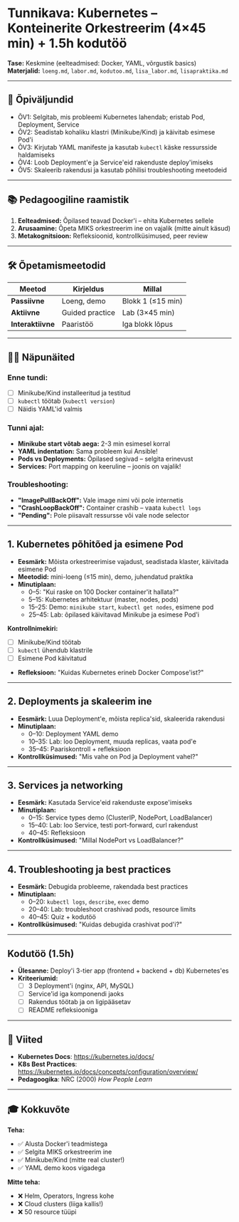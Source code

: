 # Tunnikava: Kubernetes – Konteinerite Orkestreerim (4×45 min) + 1.5h kodutöö

**Tase:** Keskmine (eelteadmised: Docker, YAML, võrgustik basics)  
**Materjalid:** `loeng.md`, `labor.md`, `kodutoo.md`, `lisa_labor.md`, `lisapraktika.md`

---

## 🎯 Õpiväljundid
- ÕV1: Selgitab, mis probleemi Kubernetes lahendab; eristab Pod, Deployment, Service
- ÕV2: Seadistab kohaliku klastri (Minikube/Kind) ja käivitab esimese Pod'i
- ÕV3: Kirjutab YAML manifeste ja kasutab `kubectl` käske ressursside haldamiseks
- ÕV4: Loob Deployment'e ja Service'eid rakenduste deploy'imiseks
- ÕV5: Skaleerib rakendusi ja kasutab põhilisi troubleshooting meetodeid

---

## 📚 Pedagoogiline raamistik

1. **Eelteadmised:** Õpilased teavad Docker'i – ehita Kubernetes sellele
2. **Arusaamine:** Õpeta MIKS orkestreerim ine on vajalik (mitte ainult käsud)
3. **Metakognitsioon:** Refleksioonid, kontrollküsimused, peer review

---

## 🛠️ Õpetamismeetodid

| Meetod | Kirjeldus | Millal |
|--------|-----------|--------|
| **Passiivne** | Loeng, demo | Blokk 1 (≤15 min) |
| **Aktiivne** | Guided practice | Lab (3×45 min) |
| **Interaktiivne** | Paaristöö | Iga blokk lõpus |

---

## 👨‍🏫 Näpunäited

### Enne tundi:
- [ ] Minikube/Kind installeeritud ja testitud
- [ ] `kubectl` töötab (`kubectl version`)
- [ ] Näidis YAML'id valmis

### Tunni ajal:
- **Minikube start võtab aega:** 2-3 min esimesel korral
- **YAML indentation:** Sama probleem kui Ansible!
- **Pods vs Deployments:** Õpilased segivad – selgita erinevust
- **Services:** Port mapping on keeruline – joonis on vajalik!

### Troubleshooting:
- **"ImagePullBackOff":** Vale image nimi või pole internetis
- **"CrashLoopBackOff":** Container crashib – vaata `kubectl logs`
- **"Pending":** Pole piisavalt ressursse või vale node selector

---

## 1. Kubernetes põhitõed ja esimene Pod

- **Eesmärk:** Mõista orkestreerimise vajadust, seadistada klaster, käivitada esimene Pod
- **Meetodid:** mini-loeng (≤15 min), demo, juhendatud praktika
- **Minutiplaan:**
  - 0–5: "Kui raske on 100 Docker container'it hallata?"
  - 5–15: Kubernetes arhitektuur (master, nodes, pods)
  - 15–25: Demo: `minikube start`, `kubectl get nodes`, esimene pod
  - 25–45: Lab: õpilased käivitavad Minikube ja esimese Pod'i

**Kontrollnimekiri:**

  - [ ] Minikube/Kind töötab
  - [ ] `kubectl` ühendub klastrile
  - [ ] Esimene Pod käivitatud
- **Refleksioon:** "Kuidas Kubernetes erineb Docker Compose'ist?"

---

## 2. Deployments ja skaleerim ine

- **Eesmärk:** Luua Deployment'e, mõista replica'sid, skaleerida rakendusi
- **Minutiplaan:**
  - 0–10: Deployment YAML demo
  - 10–35: Lab: loo Deployment, muuda replicas, vaata pod'e
  - 35–45: Paariskontroll + refleksioon
- **Kontrollküsimused:** "Mis vahe on Pod ja Deployment vahel?"

---

## 3. Services ja networking

- **Eesmärk:** Kasutada Service'eid rakenduste expose'imiseks
- **Minutiplaan:**
  - 0–15: Service types demo (ClusterIP, NodePort, LoadBalancer)
  - 15–40: Lab: loo Service, testi port-forward, curl rakendust
  - 40–45: Refleksioon
- **Kontrollküsimused:** "Millal NodePort vs LoadBalancer?"

---

## 4. Troubleshooting ja best practices

- **Eesmärk:** Debugida probleeme, rakendada best practices
- **Minutiplaan:**
  - 0–20: `kubectl logs`, `describe`, `exec` demo
  - 20–40: Lab: troubleshoot crashivad pods, resource limits
  - 40–45: Quiz + kodutöö
- **Kontrollküsimused:** "Kuidas debugida crashivat pod'i?"

---

## Kodutöö (1.5h)

- **Ülesanne:** Deploy'i 3-tier app (frontend + backend + db) Kubernetes'es
- **Kriteeriumid:**
  - [ ] 3 Deployment'i (nginx, API, MySQL)
  - [ ] Service'id iga komponendi jaoks
  - [ ] Rakendus töötab ja on ligipääsetav
  - [ ] README refleksiooniga

---

## 📖 Viited

- **Kubernetes Docs**: https://kubernetes.io/docs/
- **K8s Best Practices**: https://kubernetes.io/docs/concepts/configuration/overview/
- **Pedagoogika**: NRC (2000) *How People Learn*

---

## 🎓 Kokkuvõte

**Teha:**
- ✅ Alusta Docker'i teadmistega
- ✅ Selgita MIKS orkestreerim ine
- ✅ Minikube/Kind (mitte real cluster!)
- ✅ YAML demo koos vigadega

**Mitte teha:**
- ❌ Helm, Operators, Ingress kohe
- ❌ Cloud clusters (liiga kallis!)
- ❌ 50 resource tüüpi